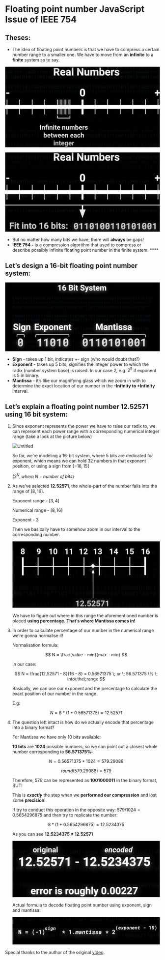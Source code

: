 # Floating point number JavaScript Issue of IEEE 754

## Theses:

- The idea of floating point numbers is that we have to compress a certain number range to a smaller one. We have to move from an **infinite** to a **finite** system so to say.

![Untitled](./assets/Untitled.png)

![Untitled](./assets/Untitled%201.png)

- But no matter how many bits we have, there will **always** be gaps!
- **IEEE 754 -** is a compression algorithm that used to compress or describe possibly infinite floating point number in the finite system. ****

## Let’s design a 16-bit floating point number system:

![Untitled](./assets/Untitled%202.png)

- **Sign** - takes up 1 bit, indicates +- sign (who would doubt that?)
- **Exponent** - takes up 5 bits, signifies the integer power to which the radix (number system base) is raised. In our case 2, e.g. $2^5$ if exponent is 5 in binary.
- **Mantissa** - it’s like our magnifying glass which we zoom in with to determine the exact location of our number in the **-Infinity to +Infinity** interval.



## Let’s explain a floating point number 12.52571 using 16 bit system:

1. Since exponent represents the power we have to raise our radix to, we can represent each power range with a corresponding numerical integer range (take a look at the picture below)


    ![Untitled](Floating%20point%20number%20JavaScript%20Issue%20of%20IEEE%20754%20b7392ade15904125b225b3d0b2d3eeb8/Untitled%203.png)
    
    So far, we’re modeling a 16-bit system, where 5 bits are dedicated for exponent, which means we can hold 32 numbers in that exponent position, or using a sign from $[-16, 15]$
    
    ($2^N, where\;N\;-\;number\;of\;bits)$

2. As we’ve selected **12.52571**, the whole-part of the number falls into the range of  $[8, 16]$.

   Exponent range - $[3, 4]$

   Numerical range - $[8, 16]$

   Exponent - 3

   Then we basically have to somehow zoom in our interval to the corresponding number.

   ![Untitled](./assets/Untitled%204.png)

   We have to figure out where in this range the aforementioned number is placed **using percentage**. **That’s where Mantissa comes in!**

3. In order to calculate percentage of our number in the numerical range we’re gonna normalise it!

   Normalisation formula:

   $$
   N = \frac{value - min}{max - min}
   $$

   In our case:

   $$
   N = \frac{12.52571 - 8}{16 - 8} = 0.56571375 \; or \; 56.571375 \% \; into\;the\;range
   $$

   Basically, we can use our exponent and the percentage to calculate the exact position of our number in the range.

   E.g:

   $$
   N = 8 * (1 + 0.56571375) = 12.52571
   $$

4. The question left intact is how do we actually encode that percentage into a binary format?

   For Mantissa we have only 10 bits available:

   **10 bits** are **1024** possible numbers, so we can point out a closest whole number corresponding to **56.571375%:**

   $$
   N = 0.56571375 * 1024 = 579.29088
   $$

   $$
   round(579.29088) = 579
   $$

   Therefore, 579 can be represented as **1001000011** in the binary format, BUT!

   This is ***exactly*** the step when we **performed our compression** and lost some **precision**!

   If try to conduct this operation in the opposite way: $579 / 1024 = 0.5654296875$ and then try to replicate the number:

   $$
   8 * (1 + 0.5654296875) = 12.5234375
   $$

   As you can see **12.5234375 ≠ 12.52571**

   ![Untitled](./assets/Untitled%205.png)

   Actual formula to decode floating point number using exponent, sign and mantissa:

   ![Untitled](./assets/Untitled%206.png)

Special thanks to the author of the original [video](https://youtu.be/wPBjd-vb9eI).